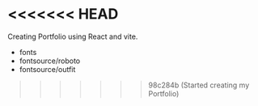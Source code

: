 <<<<<<< HEAD
=======
Creating Portfolio using React and vite.
- fonts
 - fontsource/roboto
 - fontsource/outfit
 
>>>>>>> 98c284b (Started creating my Portfolio)

